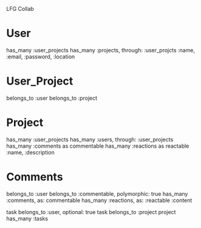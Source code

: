 LFG Collab

# User

has_many :user_projects
has_many :projects, through: :user_projcts
:name, :email, :password, :location

# User_Project

belongs_to :user
belongs_to :project

# Project

has_many :user_projects
has_many :users, through: :user_projects
has_many :comments as commentable
has_many :reactions as reactable
:name, :description

# Comments

belongs_to :user
belongs_to :commentable, polymorphic: true
has_many :comments, as: commentable
has_many :reactions, as: :reactable
:content

task belongs_to :user, optional: true
task belongs_to :project
project has_many :tasks
